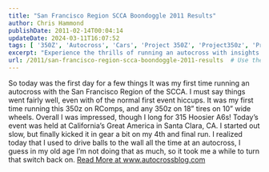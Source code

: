 ```yaml
---
title: "San Francisco Region SCCA Boondoggle 2011 Results"
author: Chris Hammond
publishDate: 2011-02-14T00:04:14
updateDate: 2024-03-11T16:07:52
tags: [ '350Z', 'Autocross', 'Cars', 'Project 350Z', 'Project350z', 'Project350zcom' ]
excerpt: "Experience the thrills of running an autocross with insights on handling a 350z and more. Discover tips from a seasoned driver at autocrossblog.com."
url: /2011/san-francisco-region-scca-boondoggle-2011-results  # Use the generated URL with year
---
```

So today was the first day for a few things  It was my first time running an autocross with the San Francisco Region of the SCCA. I must say things went fairly well, even with of the normal first event hiccups.  It was my first time running this 350z on RComps, and any 350z on 18” tires on 10” wide wheels. Overall I was impressed, though I long for 315 Hoosier A6s! Today’s event was held at California’s Great America in Santa Clara, CA. I started out slow, but finally kicked it in gear a bit on my 4th and final run. I realized today that I used to drive balls to the wall all the time at an autocross, I guess in my old age I’m not doing that as much, so it took me a while to turn that switch back on. <a href="https://www.autocrossblog.com/san-francisco-region-scca-boondoggle-2011-results">Read More at www.autocrossblog.com</a>

